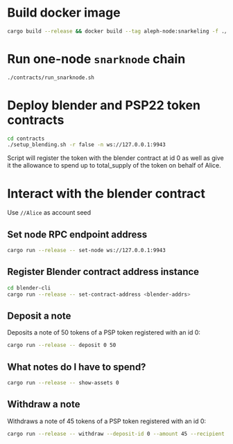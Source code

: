 # Build docker image

```bash
cargo build --release && docker build --tag aleph-node:snarkeling -f ./docker/Dockerfile .
```

# Run one-node `snarknode` chain

```bash
./contracts/run_snarknode.sh
```

# Deploy blender and PSP22 token contracts

```bash
cd contracts
./setup_blending.sh -r false -n ws://127.0.0.1:9943
```

Script will register the token with the blender contract at id 0 as well as give it the allowance to spend up to total_supply of the token on behalf of Alice.

# Interact with the blender contract

Use `//Alice` as account seed

## Set node RPC endpoint address

```bash
cargo run --release -- set-node ws://127.0.0.1:9943
```

## Register Blender contract address instance

```bash
cd blender-cli
cargo run --release -- set-contract-address <blender-addrs>
```

## Deposit a note

Deposits a note of 50 tokens of a PSP token registered with an id 0:

```bash
cargo run --release -- deposit 0 50
```

## What notes do I have to spend?

```bash
cargo run --release -- show-assets 0
```


## Withdraw a note

Withdraws a note of 45 tokens of a PSP token registered with an id 0:

```bash
cargo run --release -- withdraw --deposit-id 0 --amount 45 --recipient 5GrwvaEF5zXb26Fz9rcQpDWS57CtERHpNehXCPcNoHGKutQY
```
